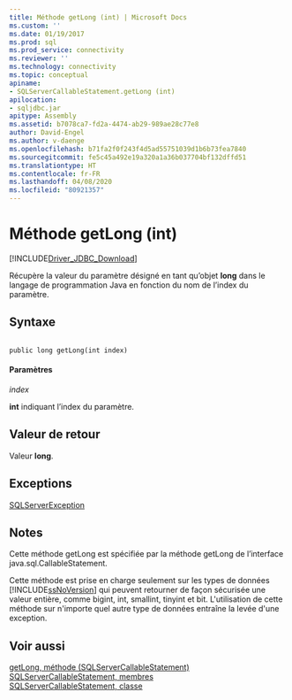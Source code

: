 ```yaml
---
title: Méthode getLong (int) | Microsoft Docs
ms.custom: ''
ms.date: 01/19/2017
ms.prod: sql
ms.prod_service: connectivity
ms.reviewer: ''
ms.technology: connectivity
ms.topic: conceptual
apiname:
- SQLServerCallableStatement.getLong (int)
apilocation:
- sqljdbc.jar
apitype: Assembly
ms.assetid: b7078ca7-fd2a-4474-ab29-989ae28c77e8
author: David-Engel
ms.author: v-daenge
ms.openlocfilehash: b71fa2f0f243f4d5ad55751039d1b6b73fea7840
ms.sourcegitcommit: fe5c45a492e19a320a1a36b037704bf132dffd51
ms.translationtype: HT
ms.contentlocale: fr-FR
ms.lasthandoff: 04/08/2020
ms.locfileid: "80921357"
---
```

# <a name="getlong-method-int"></a>Méthode getLong (int)
[!INCLUDE[Driver_JDBC_Download](../../../includes/driver_jdbc_download.md)]

  Récupère la valeur du paramètre désigné en tant qu’objet **long** dans le langage de programmation Java en fonction du nom de l’index du paramètre.  
  
## <a name="syntax"></a>Syntaxe  
  
```  
  
public long getLong(int index)  
```  
  
#### <a name="parameters"></a>Paramètres  
 *index*  
  
 **int** indiquant l’index du paramètre.  
  
## <a name="return-value"></a>Valeur de retour  
 Valeur **long**.  
  
## <a name="exceptions"></a>Exceptions  
 [SQLServerException](../../../connect/jdbc/reference/sqlserverexception-class.md)  
  
## <a name="remarks"></a>Notes  
 Cette méthode getLong est spécifiée par la méthode getLong de l’interface java.sql.CallableStatement.  
  
 Cette méthode est prise en charge seulement sur les types de données [!INCLUDE[ssNoVersion](../../../includes/ssnoversion-md.md)] qui peuvent retourner de façon sécurisée une valeur entière, comme bigint, int, smallint, tinyint et bit. L'utilisation de cette méthode sur n'importe quel autre type de données entraîne la levée d'une exception.  
  
## <a name="see-also"></a>Voir aussi  
 [getLong, méthode &#40;SQLServerCallableStatement&#41;](../../../connect/jdbc/reference/getlong-method-sqlservercallablestatement.md)   
 [SQLServerCallableStatement, membres](../../../connect/jdbc/reference/sqlservercallablestatement-members.md)   
 [SQLServerCallableStatement, classe](../../../connect/jdbc/reference/sqlservercallablestatement-class.md)  
  
  
